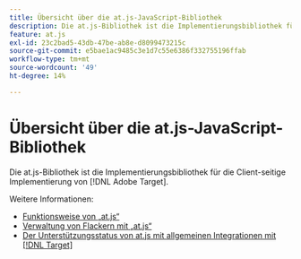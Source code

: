 ```yaml
---
title: Übersicht über die at.js-JavaScript-Bibliothek
description: Die at.js-Bibliothek ist die Implementierungsbibliothek für die Client-seitige Implementierung von  [!DNL Adobe Target].
feature: at.js
exl-id: 23c2bad5-43db-47be-ab8e-d8099473215c
source-git-commit: e5bae1ac9485c3e1d7c55e6386f332755196ffab
workflow-type: tm+mt
source-wordcount: '49'
ht-degree: 14%

---
```


# Übersicht über die at.js-JavaScript-Bibliothek

Die at.js-Bibliothek ist die Implementierungsbibliothek für die Client-seitige Implementierung von [!DNL Adobe Target].

Weitere Informationen:

* [Funktionsweise von „at.js“](how-atjs-works.md)
* [Verwaltung von Flackern mit „at.js“](manage-flicker-with-atjs.md)
* [Der Unterstützungsstatus von at.js mit allgemeinen Integrationen mit [!DNL Target]](target-atjs-integrations.md)
